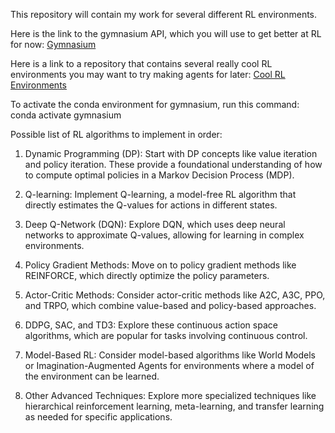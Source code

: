This repository will contain my work for several different RL environments.

Here is the link to the gymnasium API, which you will use to get better at RL for now:
[Gymnasium](https://gymnasium.farama.org)

Here is a link to a repository that contains several really cool RL environments
you may want to try making agents for later:
[Cool RL Environments](https://github.com/clvrai/awesome-rl-envs?tab=readme-ov-file)

To activate the conda environment for gymnasium, run this command:
conda activate gymnasium

Possible list of RL algorithms to implement in order:
1. Dynamic Programming (DP):
Start with DP concepts like value iteration and policy iteration. These provide a foundational understanding of how to compute optimal policies in a Markov Decision Process (MDP). 

2. Q-learning:
Implement Q-learning, a model-free RL algorithm that directly estimates the Q-values for actions in different states. 

3. Deep Q-Network (DQN):
Explore DQN, which uses deep neural networks to approximate Q-values, allowing for learning in complex environments. 

4. Policy Gradient Methods:
Move on to policy gradient methods like REINFORCE, which directly optimize the policy parameters. 

5. Actor-Critic Methods:
Consider actor-critic methods like A2C, A3C, PPO, and TRPO, which combine value-based and policy-based approaches. 

6. DDPG, SAC, and TD3:
Explore these continuous action space algorithms, which are popular for tasks involving continuous control. 

7. Model-Based RL:
Consider model-based algorithms like World Models or Imagination-Augmented Agents for environments where a model of the environment can be learned. 

8. Other Advanced Techniques:
Explore more specialized techniques like hierarchical reinforcement learning, meta-learning, and transfer learning as needed for specific applications. 